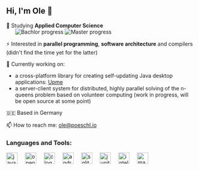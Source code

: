 <h2 align="left">Hi, I'm Ole 👋</h2>

🌱 Studying **Applied Computer Science** <br>&nbsp;&nbsp;&nbsp;&nbsp;&nbsp; ![Bachlor progress](https://progress-bar.xyz/100?title=Bachelor) ![Master progress](https://progress-bar.xyz/40?title=Master)

⚡ Interested in **parallel programming**, **software architecture** and compilers (didn't find the time yet for the latter)

🚀 Currently working on:
- a cross-platform library for creating self-updating Java desktop applications: [Upme](https://github.com/olepoeschl/Upme)
- a server-client system for distributed, highly parallel solving of the n-queens problem based on volunteer computing (work in progress, will be open source at some point)

🇩🇪 Based in Germany

📫 How to reach me: <a href="mailto:ole@poeschl.io">ole@poeschl.io</a>

###

<h3>Languages and Tools:</h3>
<div align="left">
  <img src="https://cdn.jsdelivr.net/gh/devicons/devicon/icons/java/java-original.svg" width="30" alt="java logo" title="Java" />
  <img width="12" />
  <img src="https://cdn.jsdelivr.net/gh/devicons/devicon/icons/opencl/opencl-original.svg" width="30" alt="opencl logo" title="OpenCL" />
  <img width="12" />
  <img src="https://cdn.jsdelivr.net/gh/devicons/devicon/icons/c/c-original.svg" width="30" alt="c logo" title="C" />
  <img width="12" />
  <img src="https://cdn.jsdelivr.net/gh/devicons/devicon/icons/android/android-original.svg" width="30" alt="android logo" title="Android" />
  <img width="12" />
  <img src="https://cdn.jsdelivr.net/gh/devicons/devicon/icons/sqlite/sqlite-original.svg" width="30" alt="sqlite logo" title="SQLite" />
  <img width="12" />
  <img src="https://cdn.jsdelivr.net/gh/devicons/devicon/icons/junit/junit-original.svg" width="30" alt="junit5 logo" title="JUnit 5" />
  <img width="12" />
  <img src="https://cdn.jsdelivr.net/gh/devicons/devicon/icons/intellij/intellij-original.svg" width="30" alt="intellij logo" title="IntelliJ" />
  <img width="12" />
  <img src="https://cdn.jsdelivr.net/gh/devicons/devicon@latest/icons/maven/maven-original.svg" width="30" alt="maven logo" title="Maven" />
</div>

<!--img align="right" src="https://visitor-badge.laobi.icu/badge?page_id=olepoeschl.olepoeschl&left_text=visited" /-->
